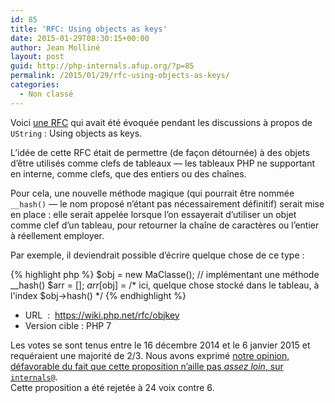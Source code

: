 ```yaml
---
id: 85
title: 'RFC: Using objects as keys'
date: 2015-01-29T08:30:15+00:00
author: Jean Molliné
layout: post
guid: http://php-internals.afup.org/?p=85
permalink: /2015/01/29/rfc-using-objects-as-keys/
categories:
  - Non classé
---
```

Voici [une RFC](https://wiki.php.net/rfc/objkey) qui avait été évoquée pendant les discussions à propos de `UString` : Using objects as keys.

L&rsquo;idée de cette RFC était de permettre (de façon détournée) à des objets d&rsquo;être utilisés comme clefs de tableaux &#8212; les tableaux PHP ne supportant en interne, comme clefs, que des entiers ou des chaînes.

Pour cela, une nouvelle méthode magique (qui pourrait être nommée `__hash()` &#8212; le nom proposé n&rsquo;étant pas nécessairement définitif) serait mise en place : elle serait appelée lorsque l&rsquo;on essayerait d&rsquo;utiliser un objet comme clef d&rsquo;un tableau, pour retourner la chaîne de caractères ou l&rsquo;entier à réellement employer.

Par exemple, il deviendrait possible d&rsquo;écrire quelque chose de ce type :

{% highlight php %}
    $obj = new MaClasse(); // implémentant une méthode __hash()
    $arr = [];
    $arr[$obj] = /* ici, quelque chose stocké dans le tableau, à l&#039;index $obj->hash() */
{% endhighlight %}

  * URL  :  <https://wiki.php.net/rfc/objkey>
  * Version cible : PHP 7

Les votes se sont tenus entre le 16 décembre 2014 et le 6 janvier 2015 et requéraient une majorité de 2/3. Nous avons exprimé [notre opinion, défavorable du fait que cette proposition n&rsquo;aille pas _assez loin_, sur `internals@`](http://news.php.net/php.internals/80200).  
Cette proposition a été rejetée à 24 voix contre 6.
